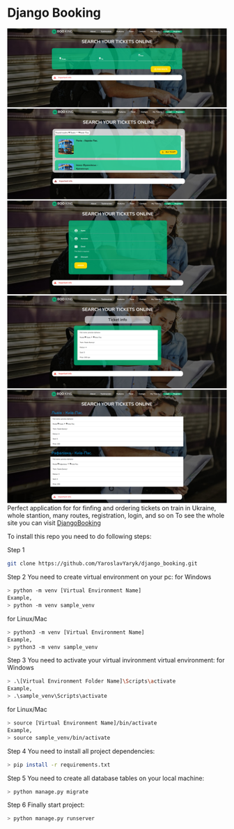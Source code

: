 # Django Booking
![](photoes/booking_home.png)
![](photoes/booking_queryset.png)
![](photoes/booking_order.png)
![](photoes/booking_ticket.png)
![](photoes/booking_ordered_tickets.png)
Perfect application for for finfing and ordering tickets on train in Ukraine,
whole stantion, many routes, registration, login, and so on
To see the whole site you can visit [DjangoBooking](https://django-booking-service.herokuapp.com/)

To install this repo you need to do following steps:

Step 1
```sh
git clone https://github.com/YaroslavYaryk/django_booking.git
```
Step 2
You need to create virtual environment on your pc:
for Windows
```sh
> python -m venv [Virtual Environment Name]
Example,
> python -m venv sample_venv
```
for Linux/Mac
```sh
> python3 -m venv [Virtual Environment Name]
Example,
> python3 -m venv sample_venv
```

Step 3
You need to activate your virtual invironment virtual environment:
for Windows
```sh
> .\[Virtual Environment Folder Name]\Scripts\activate
Example,
> .\sample_venv\Scripts\activate
``` 
for Linux/Mac
```sh
> source [Virtual Environment Name]/bin/activate
Example,
> source sample_venv/bin/activate
``` 
Step 4
You need to install all project dependencies:
```sh
> pip install -r requirements.txt
``` 
Step 5
You need to create all database tables on your local machine:
```sh
> python manage.py migrate
``` 
Step 6
Finally start project:
```sh
> python manage.py runserver
``` 
